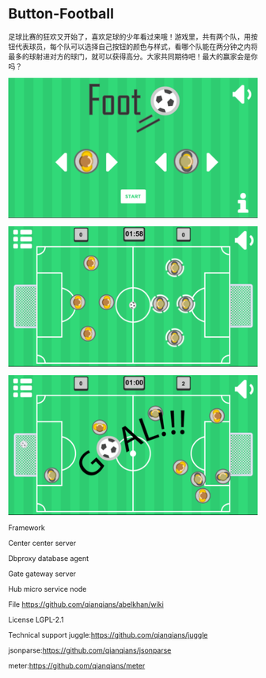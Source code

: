 # Button-Football

足球比赛的狂欢又开始了，喜欢足球的少年看过来哦！游戏里，共有两个队，用按钮代表球员，每个队可以选择自己按钮的颜色与样式，看哪个队能在两分钟之内将最多的球射进对方的球门，就可以获得高分。大家共同期待吧！最大的赢家会是你吗？

![Alt text](https://github.com/appdev-supports/Button-Football/blob/master/IMG_01.png)

![Alt text](https://github.com/appdev-supports/Button-Football/blob/master/IMG_02.png)

![Alt text](https://github.com/appdev-supports/Button-Football/blob/master/IMG_03.png)


Framework

Center center server

Dbproxy database agent

Gate gateway server

Hub micro service node

File
https://github.com/qianqians/abelkhan/wiki

License
LGPL-2.1

Technical support
juggle:https://github.com/qianqians/juggle

jsonparse:https://github.com/qianqians/jsonparse

meter:https://github.com/qianqians/meter
